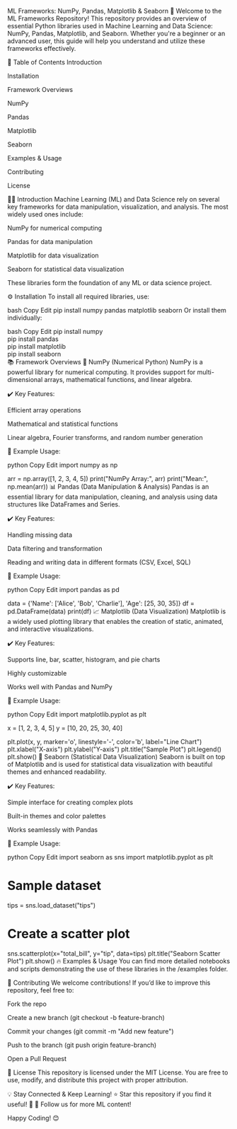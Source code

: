 ML Frameworks: NumPy, Pandas, Matplotlib & Seaborn
🚀 Welcome to the ML Frameworks Repository! This repository provides an overview of essential Python libraries used in Machine Learning and Data Science: NumPy, Pandas, Matplotlib, and Seaborn. Whether you're a beginner or an advanced user, this guide will help you understand and utilize these frameworks effectively.

📌 Table of Contents
Introduction

Installation

Framework Overviews

NumPy

Pandas

Matplotlib

Seaborn

Examples & Usage

Contributing

License

🧑‍💻 Introduction
Machine Learning (ML) and Data Science rely on several key frameworks for data manipulation, visualization, and analysis. The most widely used ones include:

NumPy for numerical computing

Pandas for data manipulation

Matplotlib for data visualization

Seaborn for statistical data visualization

These libraries form the foundation of any ML or data science project.

⚙️ Installation
To install all required libraries, use:

bash
Copy
Edit
pip install numpy pandas matplotlib seaborn
Or install them individually:

bash
Copy
Edit
pip install numpy  
pip install pandas  
pip install matplotlib  
pip install seaborn  
📚 Framework Overviews
🔢 NumPy (Numerical Python)
NumPy is a powerful library for numerical computing. It provides support for multi-dimensional arrays, mathematical functions, and linear algebra.

✔️ Key Features:

Efficient array operations

Mathematical and statistical functions

Linear algebra, Fourier transforms, and random number generation

🔹 Example Usage:

python
Copy
Edit
import numpy as np

arr = np.array([1, 2, 3, 4, 5])
print("NumPy Array:", arr)
print("Mean:", np.mean(arr))
📊 Pandas (Data Manipulation & Analysis)
Pandas is an essential library for data manipulation, cleaning, and analysis using data structures like DataFrames and Series.

✔️ Key Features:

Handling missing data

Data filtering and transformation

Reading and writing data in different formats (CSV, Excel, SQL)

🔹 Example Usage:

python
Copy
Edit
import pandas as pd

data = {'Name': ['Alice', 'Bob', 'Charlie'], 'Age': [25, 30, 35]}
df = pd.DataFrame(data)
print(df)
📈 Matplotlib (Data Visualization)
Matplotlib is a widely used plotting library that enables the creation of static, animated, and interactive visualizations.

✔️ Key Features:

Supports line, bar, scatter, histogram, and pie charts

Highly customizable

Works well with Pandas and NumPy

🔹 Example Usage:

python
Copy
Edit
import matplotlib.pyplot as plt

x = [1, 2, 3, 4, 5]
y = [10, 20, 25, 30, 40]

plt.plot(x, y, marker='o', linestyle='-', color='b', label="Line Chart")
plt.xlabel("X-axis")
plt.ylabel("Y-axis")
plt.title("Sample Plot")
plt.legend()
plt.show()
🎨 Seaborn (Statistical Data Visualization)
Seaborn is built on top of Matplotlib and is used for statistical data visualization with beautiful themes and enhanced readability.

✔️ Key Features:

Simple interface for creating complex plots

Built-in themes and color palettes

Works seamlessly with Pandas

🔹 Example Usage:

python
Copy
Edit
import seaborn as sns
import matplotlib.pyplot as plt

# Sample dataset
tips = sns.load_dataset("tips")

# Create a scatter plot
sns.scatterplot(x="total_bill", y="tip", data=tips)
plt.title("Seaborn Scatter Plot")
plt.show()
🔥 Examples & Usage
You can find more detailed notebooks and scripts demonstrating the use of these libraries in the /examples folder.

🤝 Contributing
We welcome contributions! If you’d like to improve this repository, feel free to:

Fork the repo

Create a new branch (git checkout -b feature-branch)

Commit your changes (git commit -m "Add new feature")

Push to the branch (git push origin feature-branch)

Open a Pull Request

📜 License
This repository is licensed under the MIT License. You are free to use, modify, and distribute this project with proper attribution.

💡 Stay Connected & Keep Learning!
⭐ Star this repository if you find it useful! 🚀
📢 Follow us for more ML content!

Happy Coding! 😊
